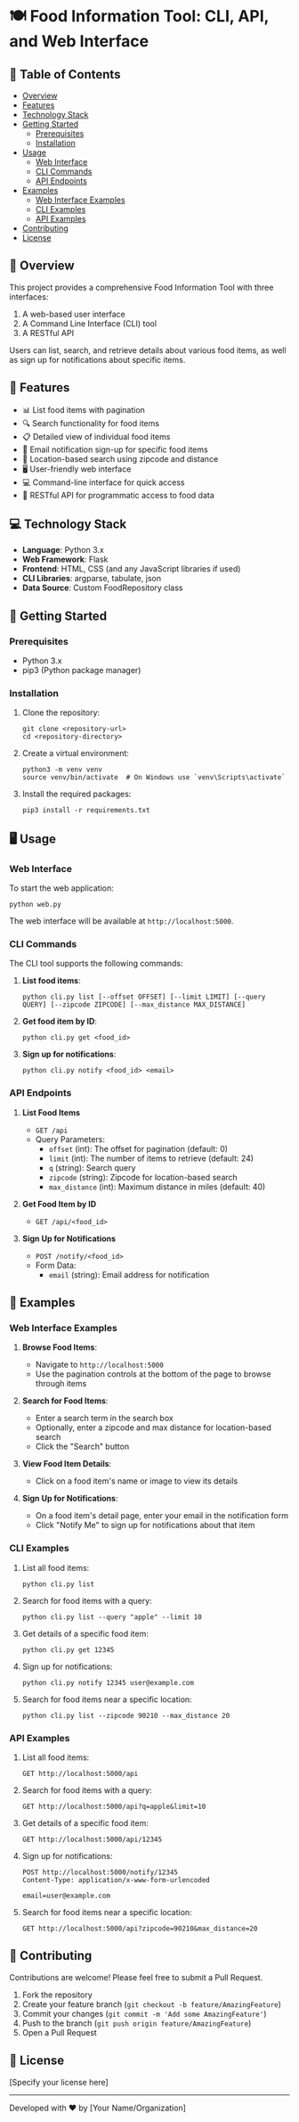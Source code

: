 # 🍽️ Food Information Tool: CLI, API, and Web Interface

## 📌 Table of Contents

- [Overview](#overview)
- [Features](#features)
- [Technology Stack](#technology-stack)
- [Getting Started](#getting-started)
  - [Prerequisites](#prerequisites)
  - [Installation](#installation)
- [Usage](#usage)
  - [Web Interface](#web-interface)
  - [CLI Commands](#cli-commands)
  - [API Endpoints](#api-endpoints)
- [Examples](#examples)
  - [Web Interface Examples](#web-interface-examples)
  - [CLI Examples](#cli-examples)
  - [API Examples](#api-examples)
- [Contributing](#contributing)
- [License](#license)

## 🌟 Overview

This project provides a comprehensive Food Information Tool with three interfaces:

1. A web-based user interface
2. A Command Line Interface (CLI) tool
3. A RESTful API

Users can list, search, and retrieve details about various food items, as well as sign up for notifications about specific items.

## 🚀 Features

- 📊 List food items with pagination
- 🔍 Search functionality for food items
- 📋 Detailed view of individual food items
- 📨 Email notification sign-up for specific food items
- 📍 Location-based search using zipcode and distance
- 🖥️ User-friendly web interface
- 💻 Command-line interface for quick access
- 🔗 RESTful API for programmatic access to food data

## 💻 Technology Stack

- **Language**: Python 3.x
- **Web Framework**: Flask
- **Frontend**: HTML, CSS (and any JavaScript libraries if used)
- **CLI Libraries**: argparse, tabulate, json
- **Data Source**: Custom FoodRepository class

## 🏁 Getting Started

### Prerequisites

- Python 3.x
- pip3 (Python package manager)

### Installation

1. Clone the repository:

   ```
   git clone <repository-url>
   cd <repository-directory>
   ```

2. Create a virtual environment:

   ```
   python3 -m venv venv
   source venv/bin/activate  # On Windows use `venv\Scripts\activate`
   ```

3. Install the required packages:
   ```
   pip3 install -r requirements.txt
   ```

## 🖥️ Usage

### Web Interface

To start the web application:

```
python web.py
```

The web interface will be available at `http://localhost:5000`.

### CLI Commands

The CLI tool supports the following commands:

1. **List food items**:

   ```
   python cli.py list [--offset OFFSET] [--limit LIMIT] [--query QUERY] [--zipcode ZIPCODE] [--max_distance MAX_DISTANCE]
   ```

2. **Get food item by ID**:

   ```
   python cli.py get <food_id>
   ```

3. **Sign up for notifications**:
   ```
   python cli.py notify <food_id> <email>
   ```

### API Endpoints

1. **List Food Items**

   - `GET /api`
   - Query Parameters:
     - `offset` (int): The offset for pagination (default: 0)
     - `limit` (int): The number of items to retrieve (default: 24)
     - `q` (string): Search query
     - `zipcode` (string): Zipcode for location-based search
     - `max_distance` (int): Maximum distance in miles (default: 40)

2. **Get Food Item by ID**

   - `GET /api/<food_id>`

3. **Sign Up for Notifications**
   - `POST /notify/<food_id>`
   - Form Data:
     - `email` (string): Email address for notification

## 📝 Examples

### Web Interface Examples

1. **Browse Food Items**:

   - Navigate to `http://localhost:5000`
   - Use the pagination controls at the bottom of the page to browse through items

2. **Search for Food Items**:

   - Enter a search term in the search box
   - Optionally, enter a zipcode and max distance for location-based search
   - Click the "Search" button

3. **View Food Item Details**:

   - Click on a food item's name or image to view its details

4. **Sign Up for Notifications**:
   - On a food item's detail page, enter your email in the notification form
   - Click "Notify Me" to sign up for notifications about that item

### CLI Examples

1. List all food items:

   ```
   python cli.py list
   ```

2. Search for food items with a query:

   ```
   python cli.py list --query "apple" --limit 10
   ```

3. Get details of a specific food item:

   ```
   python cli.py get 12345
   ```

4. Sign up for notifications:

   ```
   python cli.py notify 12345 user@example.com
   ```

5. Search for food items near a specific location:
   ```
   python cli.py list --zipcode 90210 --max_distance 20
   ```

### API Examples

1. List all food items:

   ```
   GET http://localhost:5000/api
   ```

2. Search for food items with a query:

   ```
   GET http://localhost:5000/api?q=apple&limit=10
   ```

3. Get details of a specific food item:

   ```
   GET http://localhost:5000/api/12345
   ```

4. Sign up for notifications:

   ```
   POST http://localhost:5000/notify/12345
   Content-Type: application/x-www-form-urlencoded

   email=user@example.com
   ```

5. Search for food items near a specific location:
   ```
   GET http://localhost:5000/api?zipcode=90210&max_distance=20
   ```

## 🤝 Contributing

Contributions are welcome! Please feel free to submit a Pull Request.

1. Fork the repository
2. Create your feature branch (`git checkout -b feature/AmazingFeature`)
3. Commit your changes (`git commit -m 'Add some AmazingFeature'`)
4. Push to the branch (`git push origin feature/AmazingFeature`)
5. Open a Pull Request

## 📄 License

[Specify your license here]

---

Developed with ❤️ by [Your Name/Organization]
